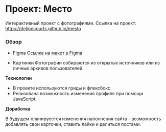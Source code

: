 # Проект: Место

Интерактивный проект с фотографиями.
Ссылка на проект: https://delioncourts.github.io/mesto

### Обзор

* Figma
[Ссылка на макет в Figma](https://www.figma.com/file/2cn9N9jSkmxD84oJik7xL7/JavaScript.-Sprint-4?node-id=0%3A1)

* Картинки
Фотографии собираются из открытых источников или из личных архивов пользователей.

**Технологии**

* В проекте используются гриды и флексбокс. 
* Релизована возможность изменения профиля при помощи JavaScript. 

**Доработка**

В будущем планируеется изменения наполнения сайта - возможность добавлять свои карточки, ставить лайки и делиться постами. 

